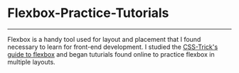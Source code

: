 # Flexbox-Practice-Tutorials

---

Flexbox is a handy tool used for layout and placement that I found necessary to learn for front-end development. I studied the [CSS-Trick's guide to flexbox](https://css-tricks.com/snippets/css/a-guide-to-flexbox/) 
and began tuturials found online to practice flexbox in multiple layouts.

